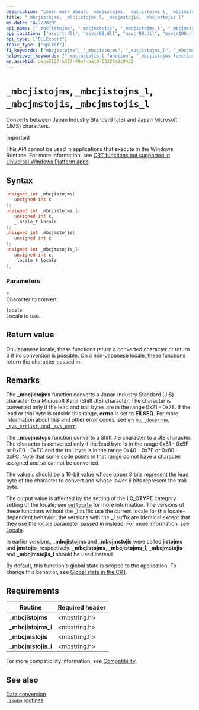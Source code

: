```yaml
---
description: "Learn more about: _mbcjistojms, _mbcjistojms_l, _mbcjmstojis, _mbcjmstojis_l"
title: "_mbcjistojms, _mbcjistojms_l, _mbcjmstojis, _mbcjmstojis_l"
ms.date: "4/2/2020"
api_name: ["_mbcjistojms", "_mbcjmstojis", "_mbcjistojms_l", "_mbcjmstojis_l", "_o__mbcjistojms", "_o__mbcjistojms_l", "_o__mbcjmstojis", "_o__mbcjmstojis_l"]
api_location: ["msvcrt.dll", "msvcr80.dll", "msvcr90.dll", "msvcr100.dll", "msvcr100_clr0400.dll", "msvcr110.dll", "msvcr110_clr0400.dll", "msvcr120.dll", "msvcr120_clr0400.dll", "ucrtbase.dll", "api-ms-win-crt-multibyte-l1-1-0.dll", "api-ms-win-crt-private-l1-1-0.dll"]
api_type: ["DLLExport"]
topic_type: ["apiref"]
f1_keywords: ["mbcjistojms", "_mbcjistojms", "_mbcjistojms_l", "_mbcjmstojis_l", "_mbcjmstojis", "mbcjmstojis_l", "mbcjistojms_l", "mbcjmstojis"]
helpviewer_keywords: ["_mbcjmstojis_l function", "_mbcjistojms function", "mbcjmstojis function", "_mbcjistojms_l function", "_mbcjmstojis function", "mbcjistojms function", "mbcjmstojis_l function", "mbcjistojms_l function"]
ms.assetid: dece5127-b337-40a4-aa10-53320a2c9432
---
```

# `_mbcjistojms`, `_mbcjistojms_l`, `_mbcjmstojis`, `_mbcjmstojis_l`

Converts between Japan Industry Standard (JIS) and Japan Microsoft (JMS) characters.

> [!IMPORTANT]
> This API cannot be used in applications that execute in the Windows Runtime. For more information, see [CRT functions not supported in Universal Windows Platform apps](../../cppcx/crt-functions-not-supported-in-universal-windows-platform-apps.md).

## Syntax

```C
unsigned int _mbcjistojms(
   unsigned int c
);
unsigned int _mbcjistojms_l(
   unsigned int c,
   _locale_t locale
);
unsigned int _mbcjmstojis(
   unsigned int c
);
unsigned int _mbcjmstojis_l(
   unsigned int c,
   _locale_t locale
);
```

### Parameters

*`c`*\
Character to convert.

*`locale`*\
Locale to use.

## Return value

On Japanese locale, these functions return a converted character or return 0 if no conversion is possible. On a non-Japanese locale, these functions return the character passed in.

## Remarks

The **_mbcjistojms** function converts a Japan Industry Standard (JIS) character to a Microsoft Kanji (Shift JIS) character. The character is converted only if the lead and trail bytes are in the range 0x21 - 0x7E. If the lead or trial byte is outside this range, **errno** is set to **EILSEQ**. For more information about this and other error codes, see [`errno`, `_doserrno`, `_sys_errlist`, and `_sys_nerr`](../errno-doserrno-sys-errlist-and-sys-nerr.md).

The **_mbcjmstojis** function converts a Shift JIS character to a JIS character. The character is converted only if the lead byte is in the range 0x81 - 0x9F or 0xE0 - 0xFC and the trail byte is in the range 0x40 - 0x7E or 0x80 - 0xFC. Note that some code points in that range do not have a character assigned and so cannot be converted.

The value *`c`* should be a 16-bit value whose upper 8 bits represent the lead byte of the character to convert and whose lower 8 bits represent the trail byte.

The output value is affected by the setting of the **LC_CTYPE** category setting of the locale; see [`setlocale`](setlocale-wsetlocale.md) for more information. The versions of these functions without the **_l** suffix use the current locale for this locale-dependent behavior; the versions with the **_l** suffix are identical except that they use the locale parameter passed in instead. For more information, see [Locale](../locale.md).

In earlier versions, **_mbcjistojms** and **_mbcjmstojis** were called **jistojms** and **jmstojis**, respectively. **_mbcjistojms**, **_mbcjistojms_l**, **_mbcjmstojis** and **_mbcjmstojis_l** should be used instead.

By default, this function's global state is scoped to the application. To change this behavior, see [Global state in the CRT](../global-state.md).

## Requirements

|Routine|Required header|
|-------------|---------------------|
|**_mbcjistojms**|\<mbstring.h>|
|**_mbcjistojms_l**|\<mbstring.h>|
|**_mbcjmstojis**|\<mbstring.h>|
|**_mbcjmstojis_l**|\<mbstring.h>|

For more compatibility information, see [Compatibility](../compatibility.md).

## See also

[Data conversion](../data-conversion.md)\
[`_ismbb` routines](../ismbb-routines.md)
